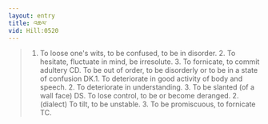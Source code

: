 ```yaml
---
layout: entry
title: འཆལ་
vid: Hill:0520
---
```

> 1. To loose one's wits, to be confused, to be in disorder. 2. To hesitate, fluctuate in mind, be irresolute. 3. To fornicate, to commit adultery CD. To be out of order, to be disorderly or to be in a state of confusion DK.1. To deteriorate in good activity of body and speech. 2. To deteriorate in understanding. 3. To be slanted (of a wall face) DS. To lose control, to be or become deranged. 2. (dialect) To tilt, to be unstable. 3. To be promiscuous, to fornicate TC.
